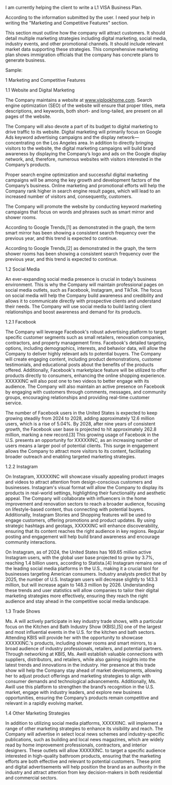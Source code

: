 I am currently helping the client to write a L1 VISA Business Plan.

According to the information submitted by the user. I need your help in writing the "Marketing and Competitive Features" section.

This section must outline how the company will attract customers. It should detail multiple marketing strategies including digital marketing, social media, industry events, and other promotional channels. It should include relevant market data supporting these strategies. This comprehensive marketing plan shows immigration officials that the company has concrete plans to generate business.

Sample:

1    Marketing and Competitive Features

1.1    Website and Digital Marketing

The Company maintains a website at www.viplookhome.com. Search engine optimization (SEO) of the website will ensure that proper titles, meta descriptions, and keywords, both short- and long-tailed, are present on all pages of the website.

 

The Company will also devote a part of its budget to digital marketing to drive traffic to its website. Digital marketing will primarily focus on Google Ads keyword advertising campaigns and the display network—concentrating on the Los Angeles area. In addition to directly bringing visitors to the website, the digital marketing campaigns will build brand awareness by displaying the Company’s logo and ads on the Google display network, and, therefore, numerous websites with visitors interested in the Company’s products.

Proper search engine optimization and successful digital marketing campaigns will be among the key growth and development factors of the Company’s business. Online marketing and promotional efforts will help the Company rank higher in search engine result pages, which will lead to an increased number of visitors and, consequently, customers.

The Company will promote the website by conducting keyword marketing campaigns that focus on words and phrases such as smart mirror and shower rooms.

                    

According to Google Trends,[1] as demonstrated in the graph, the term smart mirror has been showing a consistent search frequency over the previous year, and this trend is expected to continue.

  

According to Google Trends,[2] as demonstrated in the graph, the term shower rooms has been showing a consistent search frequency over the previous year, and this trend is expected to continue.

1.2    Social Media

An ever-expanding social media presence is crucial in today’s business environment. This is why the Company will maintain professional pages on social media outlets, such as Facebook, Instagram, and TikTok. The focus on social media will help the Company build awareness and credibility and allows it to communicate directly with prospective clients and understand their needs. The Company will use social media to build lasting client relationships and boost awareness and demand for its products.

1.2.1   Facebook

The Company will leverage Facebook's robust advertising platform to target specific customer segments such as small retailers, renovation companies, contractors, and property management firms. Facebook's detailed targeting options, including demographics, interests, and behavior data, will allow the Company to deliver highly relevant ads to potential buyers. The Company will create engaging content, including product demonstrations, customer testimonials, and educational posts about the benefits of the products offered. Additionally, Facebook's marketplace feature will be utilized to offer products directly to consumers, enhancing the online shopping experience. XXXXXINC will also post one to two videos to better engage with its audience. The Company will also maintain an active presence on Facebook by engaging with customers through comments, messages, and community groups, encouraging relationships and providing real-time customer service.

   The number of Facebook users in the United States is expected to keep growing steadily from 2024 to 2028, adding approximately 12.6 million users, which is a rise of 5.04%. By 2028, after nine years of consistent growth, the Facebook user base is projected to hit approximately 262.8 million, marking a new record.[3] This growing usage of Facebook in the U.S. presents an opportunity for XXXXXINC, as an increasing number of users means a larger pool of potential clients. This surge in engagement allows the Company to attract more visitors to its content, facilitating broader outreach and enabling targeted marketing strategies.

1.2.2   Instagram

On Instagram, XXXXXINC will showcase visually appealing product images and videos to attract attention from design-conscious customers and businesses. Instagram's visual format will allow the Company to display its products in real-world settings, highlighting their functionality and aesthetic appeal. The Company will collaborate with influencers in the home improvement and renovation sectors to reach a broader audience, focusing on lifestyle-based content, thus connecting with potential buyers. Additionally, Instagram Stories and Shopping features will be used to engage customers, offering promotions and product updates. By using strategic hashtags and geotags, XXXXXINC will enhance discoverability, ensuring that its content reaches the right audience in key regions. Regular posting and engagement will help build brand awareness and encourage community interactions.

On Instagram, as of 2024, the United States has 169.65 million active Instagram users, with the global user base projected to grow by 3.7%, reaching 1.4 billion users, according to Statista.[4] Instagram remains one of the leading social media platforms in the U.S., making it a crucial tool for businesses targeting    American consumers. Industry analysts predict that by 2025, the number of U.S. Instagram users will decrease slightly to 143.3 million, but will increase again to 148.3 million by 2026. Understanding these trends and user statistics will allow companies to tailor their digital marketing strategies more effectively, ensuring they reach the right audience and stay ahead in the competitive social media landscape.

 
 

1.3    Trade Shows

Ms. A will actively participate in key industry trade shows, with a particular focus on the Kitchen and Bath Industry Show (KBIS),[5] one of the largest and most influential events in the U.S. for the kitchen and bath sectors. Attending KBIS will provide her with the opportunity to showcase XXXXXINC.'s products, including shower rooms and smart mirrors, to a broad audience of industry professionals, retailers, and potential partners. Through networking at KBIS, Ms. Awill establish valuable connections with suppliers, distributors, and retailers, while also gaining insights into the latest trends and innovations in the industry. Her presence at this trade show will help the Company stay ahead of market developments, allowing her to adjust product offerings and marketing strategies to align with consumer demands and technological advancements. Additionally, Ms. Awill use this platform to strengthen the brand’s recognition in the U.S. market, engage with industry leaders, and explore new business opportunities, ensuring the Company’s products remain competitive and relevant in a rapidly evolving market.

1.4    Other Marketing Strategies

In addition to utilizing social media platforms, XXXXXINC. will implement a range of other marketing strategies to enhance its visibility and reach. The Company will advertise in select local news schemes and industry-specific publications, such as building and local news magazines, which are widely read by home improvement professionals, contractors, and interior designers. These outlets will allow XXXXXINC. to target a specific audience interested in high-quality bathroom products, ensuring that the marketing efforts are both effective and relevant to potential customers. These print and digital advertisements will help position the brand as an authority in the industry and attract attention from key decision-makers in both residential and commercial sectors.